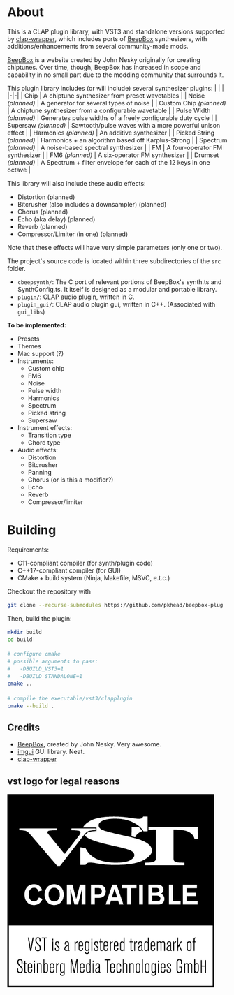 # About
This is a CLAP plugin library, with VST3 and standalone versions supported by [clap-wrapper](https://github.com/free-audio/clap-wrapper), which includes ports of [BeepBox](https://beepbox.co) synthesizers, with additions/enhancements from several community-made mods.

[BeepBox](https://beepbox.co) is a website created by John Nesky originally for creating chiptunes. Over time, though, BeepBox has increased in scope and capability in no small part due to the modding community that surrounds it.

This plugin library includes (or will include) several synthesizer plugins:
| | |
|-|-|
| Chip | A chiptune synthesizer from preset wavetables |
| Noise *(planned)* | A generator for several types of noise |
| Custom Chip *(planned)* | A chiptune synthesizer from a configurable wavetable |
| Pulse Width *(planned)* | Generates pulse widths of a freely configurable duty cycle |
| Supersaw *(planned)* | Sawtooth/pulse waves with a more powerful unison effect |
| Harmonics *(planned)* | An additive synthesizer |
| Picked String *(planned)* | Harmonics + an algorithm based off Karplus-Strong |
| Spectrum *(planned)* | A noise-based spectral synthesizer |
| FM | A four-operator FM synthesizer |
| FM6 *(planned)* | A six-operator FM synthesizer |
| Drumset *(planned)* | A Spectrum + filter envelope for each of the 12 keys in one octave |

This library will also include these audio effects:
- Distortion (planned)
- Bitcrusher (also includes a downsampler) (planned)
- Chorus (planned)
- Echo (aka delay) (planned)
- Reverb (planned)
- Compressor/Limiter (in one) (planned)

Note that these effects will have very simple parameters (only one or two).

The project's source code is located within three subdirectories of the `src` folder.
- `cbeepsynth/`: The C port of relevant portions of BeepBox's synth.ts and SynthConfig.ts. It itself is designed as a modular and portable library.
- `plugin/`: CLAP audio plugin, written in C.
- `plugin_gui/`: CLAP audio plugin gui, written in C++. (Associated with `gui_libs`)

**To be implemented:**
- Presets
- Themes
- Mac support (?)
- Instruments:
    - Custom chip
    - FM6
    - Noise
    - Pulse width
    - Harmonics
    - Spectrum
    - Picked string
    - Supersaw
- Instrument effects:
    - Transition type
    - Chord type
- Audio effects:
    - Distortion
    - Bitcrusher
    - Panning
    - Chorus (or is this a modifier?)
    - Echo
    - Reverb
    - Compressor/limiter

# Building
Requirements:
- C11-compliant compiler (for synth/plugin code)
- C++17-compliant compiler (for GUI)
- CMake + build system (Ninja, Makefile, MSVC, e.t.c.)

Checkout the repository with
```bash
git clone --recurse-submodules https://github.com/pkhead/beepbox-plug
```

Then, build the plugin:
```bash
mkdir build
cd build

# configure cmake
# possible arguments to pass:
#   -DBUILD_VST3=1
#   -DBUILD_STANDALONE=1
cmake ..

# compile the executable/vst3/clapplugin
cmake --build .
```

## Credits
- [BeepBox](https://beepbox.co), created by John Nesky. Very awesome.
- [imgui](https://github.com/ocornut/imgui) GUI library. Neat.
- [clap-wrapper](https://github.com/free-audio/clap-wrapper)

## vst logo for legal reasons
![VST is a registered trademark of Steinberg Media Technologies GmbH](vst_logo.png)